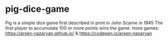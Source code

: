 # pig-dice-game
Pig is a simple dice game first described in print in John Scarne in 1945
The first player to accumulate 100 or more points wins the game.
more games: https://arsen-nazaryan.github.io/ & https://codepen.io/arsen-nazaryan
